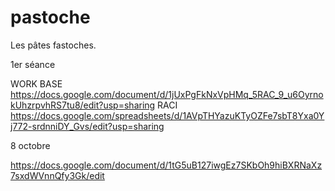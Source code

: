 # pastoche

Les pâtes fastoches.

1er séance

WORK BASE https://docs.google.com/document/d/1jUxPgFkNxVpHMq_5RAC_9_u6OyrnokUhzrpvhRS7tu8/edit?usp=sharing
RACI https://docs.google.com/spreadsheets/d/1AVpTHYazuKTyOZFe7sbT8Yxa0Yj772-srdnniDY_Gvs/edit?usp=sharing

8 octobre

https://docs.google.com/document/d/1tG5uB127iwgEz7SKbOh9hiBXRNaXz7sxdWVnnQfy3Gk/edit